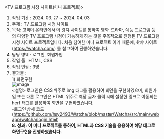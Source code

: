 <TV 프로그램 시청 사이트(미니 프로젝트)><br>
1. 작업 기간 : 2024. 03. 27 ~ 2024. 04. 03<br>
2. 주제 : TV 프로그램 시청 사이트<br>
3. 목적: 고객이 온라인에서 이 왓챠 사이트를 통하여 영화, 드라마, 예능 프로그램 등의 다양한 TV 프로그램 시청이 가능하게 하는 것을 주목적으로 진행된 TV 프로그램 시청 사이트 프로젝트입니다. 처음 참여한 미니 프로젝트 이기 때문에, 왓챠 사이트(https://watcha.com/) 를 참고하여 진행하였습니다.<br>
4. 담당 영역 : 로그인, 회원가입<br>
5. 작업 툴 : HTML, CSS<br>
6. 작업 인원 : 3명<br>
7. 결과물 : <br>
   1)&nbsp;화면구현<br>
   ![image](https://github.com/user-attachments/assets/7124c8ca-9168-4a95-b9d5-2f9231158d1e)<br>
<설명> 로그인은 CSS 위주로 img 태그를 활용하여 화면을 구현하였으며, 회원가입 또는 다른 로그인은 HTML 위주로 해당 글자 클릭 시에 설정한 링크로 이동되는 herf 태그를 활용하여 화면을 구현하였습니다.<br>
-로그인 상세 코드 (https://github.com/hsy2493/Watcha/blob/master/Watcha/src/main/webapp/watcha/login.html)<br>
<b>8. 성과 : 이 미니 프로젝트를 통하여, HTML과 CSS 기술을 응용하여 해당 태그로 화면구현을 진행하였습니다.<br></b>
